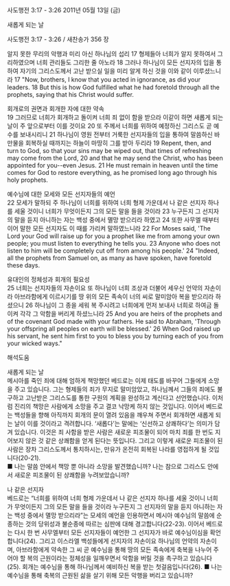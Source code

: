 사도행전 3:17 - 3:26 
2011년 05월 13일 (금)

새롭게 되는 날



사도행전 3:17 - 3:26 / 새찬송가 356 장


알지 못한 무리의 악행과 미리 아신 하나님의 섭리 
17 형제들아 너희가 알지 못하여서 그리하였으며 너희 관리들도 그리한 줄 아노라 18 그러나 하나님이 모든 선지자의 입을 통하여 자기의 그리스도께서 고난 받으실 일을 미리 알게 하신 것을 이와 같이 이루셨느니라 
17 "Now, brothers, I know that you acted in ignorance, as did your leaders. 18 But this is how God fulfilled what he had foretold through all the prophets, saying that his Christ would suffer.  

회개로의 권면과 회개한 자에 대한 약속  
19 그러므로 너희가 회개하고 돌이켜 너희 죄 없이 함을 받으라 이같이 하면 새롭게 되는 날이 주 앞으로부터 이를 것이요 20 또 주께서 너희를 위하여 예정하신 그리스도 곧 예수를 보내시리니 21 하나님이 영원 전부터 거룩한 선지자들의 입을 통하여 말씀하신 바 만물을 회복하실 때까지는 하늘이 마땅히 그를 받아 두리라 
19 Repent, then, and turn to God, so that your sins may be wiped out, that times of refreshing may come from the Lord, 20 and that he may send the Christ, who has been appointed for you--even Jesus. 21 He must remain in heaven until the time comes for God to restore everything, as he promised long ago through his holy prophets.   

예수님에 대한 모세와 모든 선지자들의 예언  
22 모세가 말하되 주 하나님이 너희를 위하여 너희 형제 가운데서 나 같은 선지자 하나를 세울 것이니 너희가 무엇이든지 그의 모든 말을 들을 것이라 23 누구든지 그 선지자의 말을 듣지 아니하는 자는 백성 중에서 멸망 받으리라 하였고 24 또한 사무엘 때부터 이어 말한 모든 선지자도 이 때를 가리켜 말하였느니라 
22 For Moses said, 'The Lord your God will raise up for you a prophet like me from among your own people; you must listen to everything he tells you. 23 Anyone who does not listen to him will be completely cut off from among his people.' 24 "Indeed, all the prophets from Samuel on, as many as have spoken, have foretold these days.   

유대인의 정체성과 회개의 필요성  
25 너희는 선지자들의 자손이요 또 하나님이 너희 조상과 더불어 세우신 언약의 자손이라 아브라함에게 이르시기를 땅 위의 모든 족속이 너의 씨로 말미암아 복을 받으리라 하셨으니 26 하나님이 그 종을 세워 복 주시려고 너희에게 먼저 보내사 너희로 하여금 돌이켜 각각 그 악함을 버리게 하셨느니라 25 And you are heirs of the prophets and of the covenant God made with your fathers. He said to Abraham, 'Through your offspring all peoples on earth will be blessed.' 26 When God raised up his servant, he sent him first to you to bless you by turning each of you from your wicked ways."

해석도움





새롭게 되는 날   
메시아를 죽인 죄에 대해 엄하게 책망했던 베드로는 이제 태도를 바꾸어 그들에게 소망을 주고 있습니다. 그는 형제들의 죄가 무지로 말미암았고, 하나님께서 그들의 죄에도 불구하고 고난받은 그리스도를 통한 구원의 계획을 완성하고 계신다고 선언했습니다. 이처럼 진리의 책망은 사람에게 소망을 주고 결코 낙망케 하지 않는 것입니다. 이어서 베드로는 백성들을 향해 아직까지 회개의 문이 열려 있음을 깨우쳐 주면서 회개하면 새롭게 되는 날이 이를 것이라고 격려합니다. ‘새롭다’는 말에는 ‘신선하고 상쾌하다’는 의미가 담겨 있습니다. 이것은 죄 사함을 받은 사람은 새로운 피조물이 되어 마치 죄를 한 번도 지어보지 않은 것 같은 상쾌함을 얻게 된다는 뜻입니다. 그리고 이렇게 새로운 피조물이 된 사람은 장차 그리스도께서 통치하시는, 만유가 온전히 회복된 나라를 영접하게 될 것입니다(20-21).  
■ 나는 말씀 안에서 책망 뿐 아니라 소망을 발견했습니까? 나는 참으로 그리스도 안에서 새로운 피조물이 된 상쾌함을 누려보았습니까?   

나 같은 선지자  
베드로는 “너희를 위하여 너희 형제 가운데서 나 같은 선지자 하나를 세울 것이니 너희가 무엇이든지 그의 모든 말을 들을 것이라 누구든지 그 선지자의 말을 듣지 아니하는 자는 백성 중에서 멸망 받으리라”는 모세의 예언을 인용하면서 메시아 예수님의 말씀에 순종하는 것의 당위성과 불순종에 따르는 심판에 대해 경고합니다(22-23). 이어서 베드로는 다시 한 번 사무엘부터 모든 선지자들이 예언한 그 선지자가 바로 예수님이심을 확언합니다(24). 그리고 이스라엘 백성들에게 선지자의 자손이요 하나님의 언약의 자손이며, 아브라함에게 약속한 그 씨 곧 예수님을 통해 땅의 모든 족속에게 축복을 나누어 주어야 할 복의 근원이라는 정체성을 일깨우면서 악함을 버릴 것을 촉구하고 있습니다(25). 회개는 예수님을 통해 하나님께서 예비하신 복을 받는 첫걸음입니다(26). 
■ 나는 예수님을 통해 축복의 근원된 삶을 살기 위해 모든 악행을 버리고 있습니까?